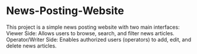 # News-Posting-Website
This project is a simple news posting website with two main interfaces:  Viewer Side: Allows users to browse, search, and filter news articles.  Operator/Writer Side: Enables authorized users (operators) to add, edit, and delete news articles.
